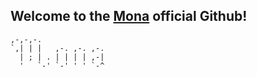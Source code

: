 ## Welcome to the [Mona](http://mona-nft.io/home) official Github!

``` 
,-,-,-.               
`,| | |   ,-. ,-. ,-. 
  | ; | . | | | | ,-| 
  '   `-' `-' ' ' `-^ 
```                   
                      
<!--

**Here are some ideas to get you started:**

🙋‍♀️ A short introduction - what is your organization all about?
🌈 Contribution guidelines - how can the community get involved?
👩‍💻 Useful resources - where can the community find your docs? Is there anything else the community should know?
🍿 Fun facts - what does your team eat for breakfast?
🧙 Remember, you can do mighty things with the power of [Markdown](https://docs.github.com/github/writing-on-github/getting-started-with-writing-and-formatting-on-github/basic-writing-and-formatting-syntax)
-->

